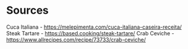 # Sources

Cuca Italiana   -   https://melepimenta.com/cuca-italiana-caseira-receita/
Steak Tartare   -   https://based.cooking/steak-tartare/
Crab Ceviche    -   https://www.allrecipes.com/recipe/73733/crab-ceviche/